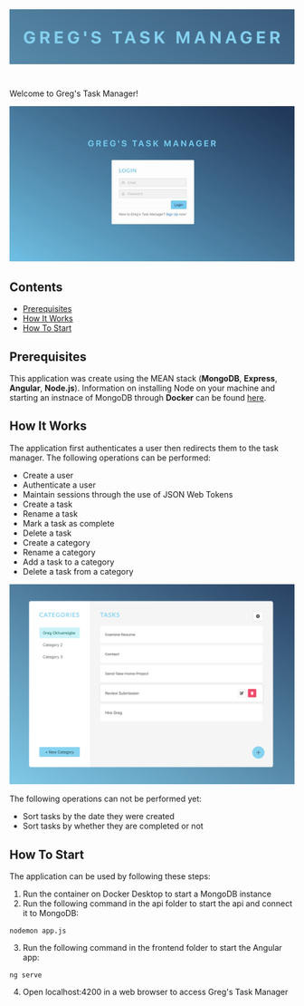 <img src="assets/logo.png" alt="Greg's Task Manager Logo" width="700"/>

#

 Welcome to Greg's Task Manager!
 
 <img src="assets/frontpage.gif" alt="Greg's Task Manager Logo" width="700"/>
 
## Contents
- [Prerequisites](#Prerequisites)
- [How It Works](#How-It-Works)
- [How To Start](#How-To-Start)

## Prerequisites

This application was create using the MEAN stack (**MongoDB**, **Express**, **Angular**, **Node.js**). Information on installing Node on your machine and starting an instnace of MongoDB through **Docker** can be found [here](https://medium.com/zenofai/how-to-build-a-node-js-and-mongodb-application-with-docker-containers-15e535baabf5). 

## How It Works

The application first authenticates a user then redirects them to the task manager. The following operations can be performed:
- Create a user
- Authenticate a user
- Maintain sessions through the use of JSON Web Tokens
- Create a task
- Rename a task
- Mark a task as complete
- Delete a task
- Create a category
- Rename a category
- Add a task to a category
- Delete a task from a category

<img src="assets/TaskManagerScreenshot.png" alt="Greg's Task Manager Logo" width="700"/>

The following operations can not be performed yet:
- Sort tasks by the date they were created
- Sort tasks by whether they are completed or not

## How To Start

The application can be used by following these steps:
1. Run the container on Docker Desktop to start a MongoDB instance
2. Run the following command in the api folder to start the api and connect it to MongoDB:
```
nodemon app.js
```
3. Run the following command in the frontend folder to start the Angular app:
```
ng serve
```
4. Open localhost:4200 in a web browser to access Greg's Task Manager

